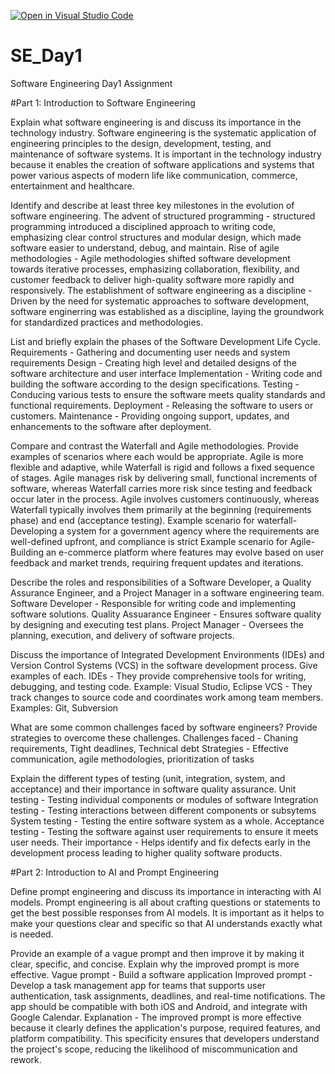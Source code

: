 [![Open in Visual Studio Code](https://classroom.github.com/assets/open-in-vscode-2e0aaae1b6195c2367325f4f02e2d04e9abb55f0b24a779b69b11b9e10269abc.svg)](https://classroom.github.com/online_ide?assignment_repo_id=15540904&assignment_repo_type=AssignmentRepo)
# SE_Day1
Software Engineering Day1 Assignment

#Part 1: Introduction to Software Engineering

Explain what software engineering is and discuss its importance in the technology industry.
Software engineering is the systematic application of engineering principles to the design, development, testing, and maintenance of software systems. It is important in the technology industry because it enables the creation of software applications and systems that power various aspects of modern life like communication, commerce, entertainment and healthcare.

Identify and describe at least three key milestones in the evolution of software engineering.
The advent of structured programming - structured programming introduced a disciplined approach to writing code, emphasizing clear control structures and modular design, which made software easier to understand, debug, and maintain.
Rise of agile methodologies - Agile methodologies shifted software development towards iterative processes, emphasizing collaboration, flexibility, and customer feedback to deliver high-quality software more rapidly and responsively.
The establishment of software engineering as a discipline - Driven by the need for systematic approaches to software development, software enginerring was established as a discipline, laying the groundwork for standardized practices and methodologies.

List and briefly explain the phases of the Software Development Life Cycle.
Requirements - Gathering and documenting user needs and system requirements
Design - Creating high level and detailed designs of the software architecture and user interface
Implementation - Writing code and building the software according to the design specifications.
Testing - Conducing various tests to ensure the software meets quality standards and functional requirements.
Deployment - Releasing the software to users or customers.
Maintenance - Providing ongoing support, updates, and enhancements to the software after deployment.

Compare and contrast the Waterfall and Agile methodologies. Provide examples of scenarios where each would be appropriate.
Agile is more flexible and adaptive, while Waterfall is rigid and follows a fixed sequence of stages.
Agile manages risk by delivering small, functional increments of software, whereas Waterfall carries more risk since testing and feedback occur later in the process.
Agile involves customers continuously, whereas Waterfall typically involves them primarily at the beginning (requirements phase) and end (acceptance testing).
Example scenario for waterfall- Developing a system for a government agency where the requirements are well-defined upfront, and compliance is strict
Example scenario for Agile- Building an e-commerce platform where features may evolve based on user feedback and market trends, requiring frequent updates and iterations.

Describe the roles and responsibilities of a Software Developer, a Quality Assurance Engineer, and a Project Manager in a software engineering team.
Software Developer - Responsible for writing code and implementing software solutions.
Quality Assuarance Engineer - Ensures software quality by designing and executing test plans.
Project Manager - Oversees the planning, execution, and delivery of software projects. 

Discuss the importance of Integrated Development Environments (IDEs) and Version Control Systems (VCS) in the software development process. Give examples of each.
IDEs - They provide comprehensive tools for writing, debugging, and testing code. Example: Visual Studio, Eclipse
VCS - They track changes to source code and coordinates work among team members. Examples: Git, Subversion

What are some common challenges faced by software engineers? Provide strategies to overcome these challenges.
Challenges faced - Chaning requirements, Tight deadlines, Technical debt
Strategies - Effective communication, agile methodologies, prioritization of tasks

Explain the different types of testing (unit, integration, system, and acceptance) and their importance in software quality assurance.
Unit testing - Testing individual components or modules of software
Integration testing - Testing interactions between different components or subsytems
System testing - Testing the entire software system as a whole.
Acceptance testing - Testing the software against user requirements to ensure it meets user needs.
Their importance - Helps identify and fix defects early in the development process leading to higher quality software products.

#Part 2: Introduction to AI and Prompt Engineering


Define prompt engineering and discuss its importance in interacting with AI models.
Prompt engineering is all about crafting questions or statements to get the best possible responses from AI models. It is important as it helps to make your questions clear and specific so that AI understands exactly what is needed.

Provide an example of a vague prompt and then improve it by making it clear, specific, and concise. Explain why the improved prompt is more effective.
Vague prompt - Build a software application
Improved prompt - Develop a task management app for teams that supports user authentication, task assignments, deadlines, and real-time notifications. The app should be compatible with both iOS and Android, and integrate with Google Calendar.
Explanation - The improved prompt is more effective because it clearly defines the application's purpose, required features, and platform compatibility. This specificity ensures that developers understand the project's scope, reducing the likelihood of miscommunication and rework.
